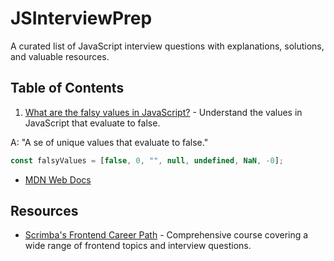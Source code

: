 # JSInterviewPrep

A curated list of JavaScript interview questions with explanations, solutions, and valuable resources.

## Table of Contents

1. [What are the falsy values in JavaScript?](./falsyValues.js) - Understand the values in JavaScript that evaluate to false.

A: "A se of unique values that evaluate to false."

```javascript
const falsyValues = [false, 0, "", null, undefined, NaN, -0];
```
   - [MDN Web Docs](https://developer.mozilla.org/en-US/docs/Glossary/Falsy)



## Resources

- [Scrimba's Frontend Career Path](https://scrimba.com/playlist/pMvNwAD) - Comprehensive course covering a wide range of frontend topics and interview questions.
